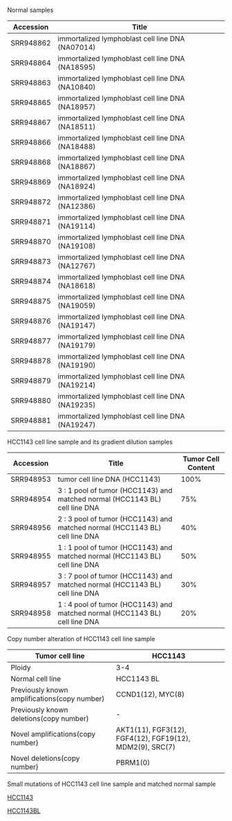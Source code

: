 Normal samples

| **Accession** | **Title**                                        |
| ------------- | ------------------------------------------------ |
| SRR948862     | immortalized lymphoblast cell line DNA (NA07014) |
| SRR948864     | immortalized lymphoblast cell line DNA (NA18595) |
| SRR948863     | immortalized lymphoblast cell line DNA (NA10840) |
| SRR948865     | immortalized lymphoblast cell line DNA (NA18957) |
| SRR948867     | immortalized lymphoblast cell line DNA (NA18511) |
| SRR948866     | immortalized lymphoblast cell line DNA (NA18488) |
| SRR948868     | immortalized lymphoblast cell line DNA (NA18867) |
| SRR948869     | immortalized lymphoblast cell line DNA (NA18924) |
| SRR948872     | immortalized lymphoblast cell line DNA (NA12386) |
| SRR948871     | immortalized lymphoblast cell line DNA (NA19114) |
| SRR948870     | immortalized lymphoblast cell line DNA (NA19108) |
| SRR948873     | immortalized lymphoblast cell line DNA (NA12767) |
| SRR948874     | immortalized lymphoblast cell line DNA (NA18618) |
| SRR948875     | immortalized lymphoblast cell line DNA (NA19059) |
| SRR948876     | immortalized lymphoblast cell line DNA (NA19147) |
| SRR948877     | immortalized lymphoblast cell line DNA (NA19179) |
| SRR948878     | immortalized lymphoblast cell line DNA (NA19190) |
| SRR948879     | immortalized lymphoblast cell line DNA (NA19214) |
| SRR948880     | immortalized lymphoblast cell line DNA (NA19235) |
| SRR948881     | immortalized lymphoblast cell line DNA (NA19247) |



HCC1143 cell line sample and its gradient dilution samples

| **Accession** | **Title**                                                    | Tumor Cell Content |
| ------------- | ------------------------------------------------------------ | ------------------ |
| SRR948953     | tumor cell line DNA (HCC1143)                                | 100%               |
| SRR948954     | 3 : 1 pool of tumor (HCC1143) and matched normal (HCC1143 BL) cell line DNA | 75%                |
| SRR948956     | 2 : 3 pool of tumor (HCC1143) and matched normal (HCC1143 BL) cell line DNA | 40%                |
| SRR948955     | 1 : 1 pool of tumor (HCC1143) and matched normal (HCC1143 BL) cell line DNA | 50%                |
| SRR948957     | 3 : 7 pool of tumor (HCC1143) and matched normal (HCC1143 BL) cell line DNA | 30%                |
| SRR948958     | 1 : 4 pool of tumor (HCC1143) and matched normal (HCC1143 BL) cell line DNA | 20%                |



Copy number alteration of HCC1143 cell line sample 

| Tumor cell line                              | HCC1143                                                  |
| -------------------------------------------- | -------------------------------------------------------- |
| Ploidy                                       | 3-4                                                      |
| Normal cell line                             | HCC1143 BL                                               |
| Previously known amplifications(copy number) | CCND1(12), MYC(8)                                        |
| Previously known deletions(copy number)      | -                                                        |
| Novel amplifications(copy number)            | AKT1(11), FGF3(12), FGF4(12), FGF19(12), MDM2(9), SRC(7) |
| Novel deletions(copy number)                 | PBRM1(0)                                                 |



Small mutations of HCC1143 cell line sample and matched normal sample

[HCC1143](https://dcc.icgc.org/releases/PCAWG/cell_lines/HCC1143)

[HCC1143BL](https://dcc.icgc.org/releases/PCAWG/cell_lines/HCC1143_BL)


